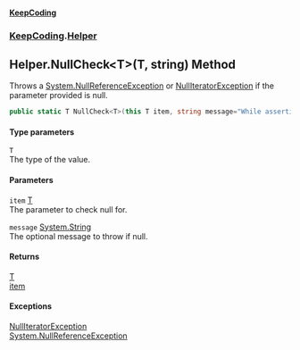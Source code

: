 #### [KeepCoding](index.md 'index')
### [KeepCoding](KeepCoding.md 'KeepCoding').[Helper](Helper.md 'KeepCoding.Helper')
## Helper.NullCheck&lt;T&gt;(T, string) Method
Throws a [System.NullReferenceException](https://docs.microsoft.com/en-us/dotnet/api/System.NullReferenceException 'System.NullReferenceException') or [NullIteratorException](NullIteratorException.md 'KeepCoding.Internal.NullIteratorException') if the parameter provided is null.  
```csharp
public static T NullCheck<T>(this T item, string message="While asserting for null, the variable ended up null.");
```
#### Type parameters
<a name='KeepCoding_Helper_NullCheck_T_(T_string)_T'></a>
`T`  
The type of the value.
  
#### Parameters
<a name='KeepCoding_Helper_NullCheck_T_(T_string)_item'></a>
`item` [T](Helper_NullCheck_4RnIXBSYVoTN2snJQWKk4A.md#KeepCoding_Helper_NullCheck_T_(T_string)_T 'KeepCoding.Helper.NullCheck&lt;T&gt;(T, string).T')  
The parameter to check null for.
  
<a name='KeepCoding_Helper_NullCheck_T_(T_string)_message'></a>
`message` [System.String](https://docs.microsoft.com/en-us/dotnet/api/System.String 'System.String')  
The optional message to throw if null.
  
#### Returns
[T](Helper_NullCheck_4RnIXBSYVoTN2snJQWKk4A.md#KeepCoding_Helper_NullCheck_T_(T_string)_T 'KeepCoding.Helper.NullCheck&lt;T&gt;(T, string).T')  
[item](Helper_NullCheck_4RnIXBSYVoTN2snJQWKk4A.md#KeepCoding_Helper_NullCheck_T_(T_string)_item 'KeepCoding.Helper.NullCheck&lt;T&gt;(T, string).item')
#### Exceptions
[NullIteratorException](NullIteratorException.md 'KeepCoding.Internal.NullIteratorException')  
[System.NullReferenceException](https://docs.microsoft.com/en-us/dotnet/api/System.NullReferenceException 'System.NullReferenceException')  

